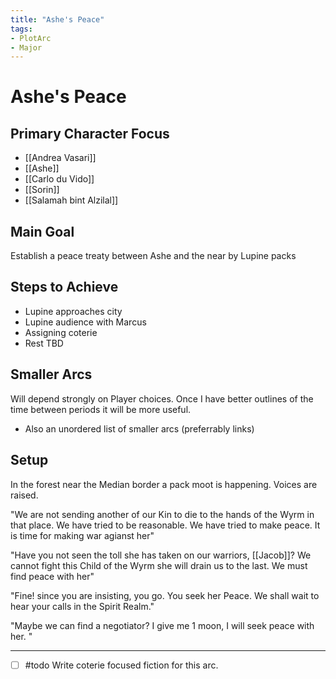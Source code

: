 ```yaml
---
title: "Ashe's Peace"
tags:
- PlotArc
- Major
---
```


# Ashe's Peace
## Primary Character Focus
- [[Andrea Vasari]]
- [[Ashe]]
- [[Carlo du Vido]]
- [[Sorin]]
- [[Salamah bint Alzilal]]

## Main Goal
Establish a peace treaty between Ashe and the near by Lupine packs

## Steps to Achieve
 - Lupine approaches city
 - Lupine audience with Marcus
 - Assigning coterie
 - Rest TBD

## Smaller Arcs
Will depend strongly on Player choices.  Once I have better outlines of the time between periods it will be more useful.

- Also an unordered list of smaller arcs (preferrably links)

## Setup
In the forest near the Median border a pack moot is happening. Voices are raised.

"We are not sending another of our Kin to die to the hands of the Wyrm in that place. We have tried to be reasonable. We have tried to make peace. It is time for making war agianst her"

"Have you not seen the toll she has taken on our warriors, [[Jacob]]? We cannot fight this Child of the Wyrm she will drain us to the last. We must find peace with her"

"Fine! since you are insisting, you go. You seek her Peace. We shall wait to hear your calls in the Spirit Realm."

"Maybe we can find a negotiator? I give me 1 moon, I will seek peace with her. "

---

- [ ] #todo Write coterie focused fiction for this arc.